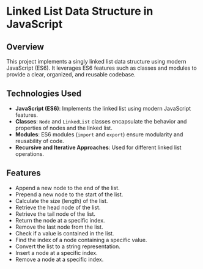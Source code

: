 
# Linked List Data Structure in JavaScript

## Overview

This project implements a singly linked list data structure using modern JavaScript (ES6). It leverages ES6 features such as classes and modules to provide a clear, organized, and reusable codebase.

## Technologies Used

- **JavaScript (ES6)**: Implements the linked list using modern JavaScript features.
- **Classes**: `Node` and `LinkedList` classes encapsulate the behavior and properties of nodes and the linked list.
- **Modules**: ES6 modules (`import` and `export`) ensure modularity and reusability of code.
- **Recursive and Iterative Approaches**: Used for different linked list operations.

## Features

- Append a new node to the end of the list.
- Prepend a new node to the start of the list.
- Calculate the size (length) of the list.
- Retrieve the head node of the list.
- Retrieve the tail node of the list.
- Return the node at a specific index.
- Remove the last node from the list.
- Check if a value is contained in the list.
- Find the index of a node containing a specific value.
- Convert the list to a string representation.
- Insert a node at a specific index.
- Remove a node at a specific index.
